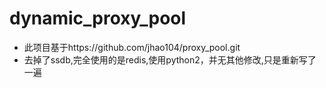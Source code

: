 # dynamic_proxy_pool
*  此项目基于https://github.com/jhao104/proxy_pool.git　
*  去掉了ssdb,完全使用的是redis,使用python2，并无其他修改,只是重新写了一遍
